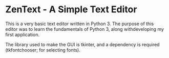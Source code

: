 # ZenText - A Simple Text Editor
This is a very basic text editor written in Python 3. The purpose of this editor was to learn the fundamentals of Python 3, along withdeveloping my first application.

The library used to make the GUI is tkinter, and a dependency is required (tkfontchooser; for selecting fonts).
